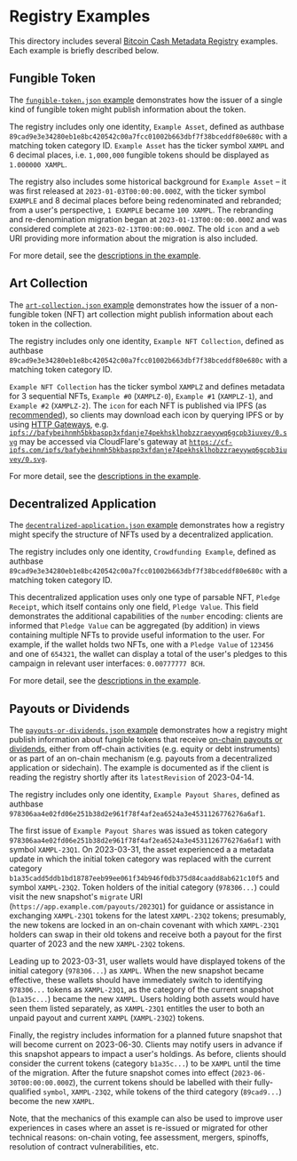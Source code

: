 # Registry Examples

This directory includes several [Bitcoin Cash Metadata Registry](./readme.md) examples. Each example is briefly described below.

## Fungible Token

The [`fungible-token.json` example](./examples/fungible-token.json) demonstrates how the issuer of a single kind of fungible token might publish information about the token.

The registry includes only one identity, `Example Asset`, defined as authbase `89cad9e3e34280eb1e8bc420542c00a7fcc01002b663dbf7f38bceddf80e680c` with a matching token category ID. `Example Asset` has the ticker symbol `XAMPL` and 6 decimal places, i.e. `1,000,000` fungible tokens should be displayed as `1.000000 XAMPL`.

The registry also includes some historical background for `Example Asset` – it was first released at `2023-01-03T00:00:00.000Z`, with the ticker symbol `EXAMPLE` and 8 decimal places before being redenominated and rebranded; from a user's perspective, `1 EXAMPLE` became `100 XAMPL`. The rebranding and re-denomination migration began at `2023-01-13T00:00:00.000Z` and was considered complete at `2023-02-13T00:00:00.000Z`. The old `icon` and a `web` URI providing more information about the migration is also included.

For more detail, see the [descriptions in the example](./examples/fungible-token.json).

## Art Collection

The [`art-collection.json` example](./examples/art-collection.json) demonstrates how the issuer of a non-fungible token (NFT) art collection might publish information about each token in the collection.

The registry includes only one identity, `Example NFT Collection`, defined as authbase `89cad9e3e34280eb1e8bc420542c00a7fcc01002b663dbf7f38bceddf80e680c` with a matching token category ID.

`Example NFT Collection` has the ticker symbol `XAMPLZ` and defines metadata for 3 sequential NFTs, `Example #0` (`XAMPLZ-0`), `Example #1` (`XAMPLZ-1`), and `Example #2` (`XAMPLZ-2`). The `icon` for each NFT is published via IPFS (as [recommended](./readme.md#publication-of-static-data)), so clients may download each icon by querying IPFS or by using [HTTP Gateways](https://docs.ipfs.tech/reference/http/gateway/), e.g. [`ipfs://bafybeihnmh5bkbaspp3xfdanje74pekhsklhobzzraeyywq6gcpb3iuvey/0.svg`](ipfs://bafybeihnmh5bkbaspp3xfdanje74pekhsklhobzzraeyywq6gcpb3iuvey/0.svg) may be accessed via CloudFlare's gateway at [`https://cf-ipfs.com/ipfs/bafybeihnmh5bkbaspp3xfdanje74pekhsklhobzzraeyywq6gcpb3iuvey/0.svg`](https://cf-ipfs.com/ipfs/bafybeihnmh5bkbaspp3xfdanje74pekhsklhobzzraeyywq6gcpb3iuvey/0.svg).

For more detail, see the [descriptions in the example](./examples/art-collection.json).

## Decentralized Application

The [`decentralized-application.json` example](./examples/decentralized-application.json) demonstrates how a registry might specify the structure of NFTs used by a decentralized application.

The registry includes only one identity, `Crowdfunding Example`, defined as authbase `89cad9e3e34280eb1e8bc420542c00a7fcc01002b663dbf7f38bceddf80e680c` with a matching token category ID.

This decentralized application uses only one type of parsable NFT, `Pledge Receipt`, which itself contains only one field, `Pledge Value`. This field demonstrates the additional capabilities of the `number` encoding: clients are informed that `Pledge Value` can be aggregated (by addition) in views containing multiple NFTs to provide useful information to the user. For example, if the wallet holds two NFTs, one with a `Pledge Value` of `123456` and one of `654321`, the wallet can display a total of the user's pledges to this campaign in relevant user interfaces: `0.00777777 BCH`.

For more detail, see the [descriptions in the example](./examples/decentralized-application.json).

## Payouts or Dividends

The [`payouts-or-dividends.json` example](./examples/payouts-or-dividends.json) demonstrates how a registry might publish information about fungible tokens that receive [on-chain payouts or dividends](https://bitcoincashresearch.org/t/higher-level-token-standards-using-cashtokens/912/7), either from off-chain activities (e.g. equity or debt instruments) or as part of an on-chain mechanism (e.g. payouts from a decentralized application or sidechain). The example is documented as if the client is reading the registry shortly after its `latestRevision` of 2023-04-14.

The registry includes only one identity, `Example Payout Shares`, defined as authbase `978306aa4e02fd06e251b38d2e961f78f4af2ea6524a3e4531126776276a6af1`.

The first issue of `Example Payout Shares` was issued as token category `978306aa4e02fd06e251b38d2e961f78f4af2ea6524a3e4531126776276a6af1` with symbol `XAMPL-23Q1`. On 2023-03-31, the asset experienced a a metadata update in which the initial token category was replaced with the current category `b1a35cadd5ddb1bd18787eeb99ee061f34b946f0db375d84caadd8ab621c10f5` and symbol `XAMPL-23Q2`. Token holders of the initial category (`978306...`) could visit the new snapshot's `migrate` URI (`https://app.example.com/payouts/2023Q1`) for guidance or assistance in exchanging `XAMPL-23Q1` tokens for the latest `XAMPL-23Q2` tokens; presumably, the new tokens are locked in an on-chain covenant with which `XAMPL-23Q1` holders can swap in their old tokens and receive both a payout for the first quarter of 2023 and the new `XAMPL-23Q2` tokens.

Leading up to 2023-03-31, user wallets would have displayed tokens of the initial category (`978306...`) as `XAMPL`. When the new snapshot became effective, these wallets should have immediately switch to identifying `978306...` tokens as `XAMPL-23Q1`, as the category of the current snapshot (`b1a35c...`) became the new `XAMPL`. Users holding both assets would have seen them listed separately, as `XAMPL-23Q1` entitles the user to both an unpaid payout and current `XAMPL` (`XAMPL-23Q2`) tokens.

Finally, the registry includes information for a planned future snapshot that will become current on 2023-06-30. Clients may notify users in advance if this snapshot appears to impact a user's holdings. As before, clients should consider the current tokens (category `b1a35c...`) to be `XAMPL` until the time of the migration. After the future snapshot comes into effect (`2023-06-30T00:00:00.000Z`), the current tokens should be labelled with their fully-qualified `symbol`, `XAMPL-23Q2`, while tokens of the third category (`89cad9...`) become the new `XAMPL`.

Note, that the mechanics of this example can also be used to improve user experiences in cases where an asset is re-issued or migrated for other technical reasons: on-chain voting, fee assessment, mergers, spinoffs, resolution of contract vulnerabilities, etc.
